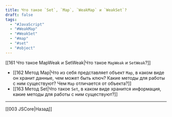 ```yaml
---
title: Что такое `Set`, `Map`, `WeakMap` и `WeakSet`?
draft: false
tags:
  - "#JavaScript"
  - "#WeakMap"
  - "#WeakSet"
  - "#map"
  - "#set"
  - "#object"
---
```

[[161 Что такое MapWeak и SetWeak|Что такое `MapWeak` и `SetWeak`?]]
- [[162 Метод Map|Что из себя представляет объект `Map`, в каком виде он хранит данные, чем может быть ключ? Какие методы для работы с ним существуют? Чем `Map` отличается от объекта?]]
- [[163 Метод Set|Что такое `Set`, в каком виде хранится информация, какие методы для работы с ним существуют?]]

---

[[003 JSCore|Назад]]